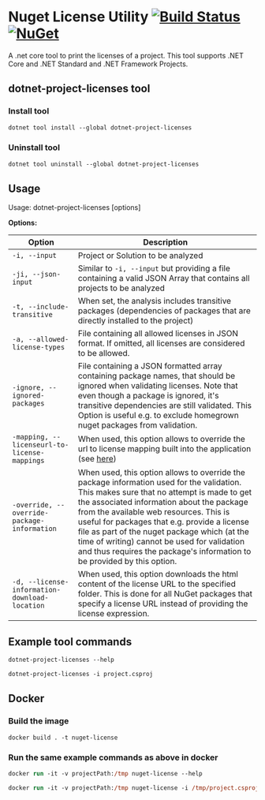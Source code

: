 # Nuget License Utility [![Build Status](https://travis-ci.com/tomchavakis/nuget-license.svg?branch=develop)](https://travis-ci.com/tomchavakis/nuget-license.svg?branch=develop) [![NuGet](https://img.shields.io/nuget/v/dotnet-project-licenses.svg)](https://www.nuget.org/packages/dotnet-project-licenses)

A .net core tool to print the licenses of a project. This tool supports .NET Core and .NET Standard and .NET Framework Projects.

## dotnet-project-licenses tool

### Install tool

```ps
dotnet tool install --global dotnet-project-licenses

```

### Uninstall tool

```ps
dotnet tool uninstall --global dotnet-project-licenses
```

## Usage

Usage: dotnet-project-licenses [options]

**Options:**

| Option                                        | Description                                                                                                                                                                                                                                                                                                                                                                                                                                                |
| --------------------------------------------- | ---------------------------------------------------------------------------------------------------------------------------------------------------------------------------------------------------------------------------------------------------------------------------------------------------------------------------------------------------------------------------------------------------------------------------------------------------------- |
| `-i, --input`                                 | Project or Solution to be analyzed                                                                                                                                                                                                                                                                                                                                                                                                                         |
| `-ji, --json-input`                           | Similar to `-i, --input` but providing a file containing a valid JSON Array that contains all projects to be analyzed                                                                                                                                                                                                                                                                                                                                      |
| `-t, --include-transitive`                    | When set, the analysis includes transitive packages (dependencies of packages that are directly installed to the project)                                                                                                                                                                                                                                                                                                                                  |
| `-a, --allowed-license-types`                 | File containing all allowed licenses in JSON format. If omitted, all licenses are considered to be allowed.                                                                                                                                                                                                                                                                                                                                                |
| `-ignore, --ignored-packages`                 | File containing a JSON formatted array containing package names, that should be ignored when validating licenses. Note that even though a package is ignored, it's transitive dependencies are still validated. This Option is useful e.g. to exclude homegrown nuget packages from validation.                                                                                                                                                            |
| `-mapping, --licenseurl-to-license-mappings`  | When used, this option allows to override the url to license mapping built into the application (see [here](src/NuGetUtility/LicenseValidator/UrlToLicenseMapping.cs))                                                                                                                                                                                                                                                                                     |
| `-override, --override-package-information`   | When used, this option allows to override the package information used for the validation. This makes sure that no attempt is made to get the associated information about the package from the available web resources. This is useful for packages that e.g. provide a license file as part of the nuget package which (at the time of writing) cannot be used for validation and thus requires the package's information to be provided by this option. |
| `-d, --license-information-download-location` | When used, this option downloads the html content of the license URL to the specified folder. This is done for all NuGet packages that specify a license URL instead of providing the license expression.                                                                                                                                                                                                                                                  |

## Example tool commands

```ps
dotnet-project-licenses --help
```

```ps
dotnet-project-licenses -i project.csproj
```

## Docker

### Build the image

```
docker build . -t nuget-license
```

### Run the same example commands as above in docker

```ps
docker run -it -v projectPath:/tmp nuget-license --help
```

```ps
docker run -it -v projectPath:/tmp nuget-license -i /tmp/project.csproj
```
